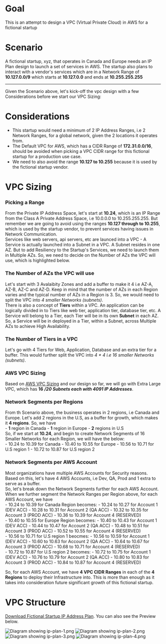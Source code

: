 # Goal
This is an attempt to design a VPC (Virtual Private Cloud) in AWS for a fictional startup 

# Scenario
A fictional startup, xyz, that operates in Canada and Europe needs an IP Plan design to launch a set of services in AWS. The startup also plans to interact with a vendor's services which are in a Network Range of **10.127.0.0/9** which starts at **10.127.0.0** and ends at **10.255.255.255**

<hr/>

Given the Scenario above, let's kick-off the vpc design with a few Considerations before we start  our VPC Sizing:

# Considerations
- This startup would need a minimum of 2 IP Address Ranges, i.e 2 Network Ranges, for a global network, given the 2 locations it operates from.
- The Default VPC for AWS, which has a CIDR Range of **172.31.0.0/16**, should be avoided when picking a VPC CIDR range for this fictional startup for a production use case.
- We need to also avoid the range **10.127 to 10.255** because it is used by the fictional startup vendor.

# VPC Sizing
### Picking a Range
From the Private IP Address Space, let's start at **10.24**, which is an IP Range from the Class A Private Address Space, i.e 10.0.0.0 to 10.255.255.255. 
But remember we are going to avoid using the ranges **10.127 through to 10.255**, which is used by the startup vendor, to prevent services having issues in Network Communication.<br/>
Services like web servers, api servers, etc are launced into a VPC - A Service is actually launched into a Subnet in a VPC. A Subnet resides in one AZ. But to add Resiliency to the Startup's Services, we need to launch them in Multiple AZs. So, we need to decide on the Number of AZs the VPC will use, which is highlighted below. 
<br/>

### The Number of AZs the VPC will use
Let's start with 3 Avalaibity Zones and add a buffer to make it 4 i.e AZ-A, AZ-B, AZ-C and AZ-D. Keep in mind that the number of AZs in each Region varies and the typical number of AZs in a Region is 3. So, we would need to split the VPC into *4 smaller Networks (subnets)*. <br/>
There is also a concept of **Tiers** within a VPC. An application can be logically divided in to Tiers like web tier, application tier, database tier, etc. A Service will belong to a Tier, each Tier will be in its own **Subnet** in each AZ. So, a Service will be in deployed in a Tier, within a Subnet, across Multiple AZs to achieve High Availability. 
<br/>

### The Number of Tiers in a VPC
Let's go with 4 Tiers for Web, Application, Database and an extra tier for a buffer. This would further split the VPC into *4 * 4 i.e 16 smaller Networks (subnets)*. 
<br/>

### AWS VPC Sizing
Based on [AWS VPC Sizing](https://d0.awsstatic.com/aws-answers/AWS_Single_VPC_Design.pdf) and our design so far, we will go with Extra Large VPC, which has **16** **_/20 Subnets each with 4091 IP Addresses_**.
<br/>

### Network Segments per Regions
From th Scenario above, the business operates in 2 regions, i.e Canada and Europe. Let's add 2 regions in the U.S, as a buffer for growth, which makes it **4 regions**. So, we have <br/>
    - **1** region in Canada
    - **1** region in Europe
    - **2** regions in U.S <br/>
So, if we start at **10.24**, and begin to create Network Segments of 16 Smaller Networks for each Region, we will have the below: <br/>
     - 10.24 to 10.39 for Canada
     - 10.40 to 10.55 for Europe
     - 10.56 to 10.71 for U.S region 1
     - 10.72 to 10.87 for U.S region 2 
<br/>

### Network Segments per AWS Account 
Most organizations have multiple AWS Accounts for Security reasons. Based on this, let's have 4 AWS Accounts, i.e Dev, QA, Prod and 1 extra to serve as a buffer. <br/> So, let's break down the Network Segments further for each AWS Account. When we further segment the Network Ranges per Region above, for each AWS Account, we have <br/>
    - 10.24 to 10.39 for Canada Region becomes:
        - 10.24 to 10.27 for Account 1 (DEV ACC)
        - 10.28 to 10.31 for Account 2 (QA ACC)
        - 10.32 to 10.35 for Account 3 (PROD ACC)
        - 10.36 to 10.39 for Account 4 (RESERVED) <br/>
    - 10.40 to 10.55 for Europe Region becomes:
        - 10.40 to 10.43 for Account 1 (DEV ACC)
        - 10.44 to 10.47 for Account 2 (QA ACC)
        - 10.48 to 10.51 for Account 3 (PROD ACC)
        - 10.52 to 10.55 for Account 4 (RESERVED) <br/>
    - 10.56 to 10.71 for U.S region 1 beocmes:
        - 10.56 to 10.59 for Account 1 (DEV ACC)
        - 10.60 to 10.63 for Account 2 (QA ACC)
        - 10.64 to 10.67 for Account 3 (PROD ACC)
        - 10.68 to 10.71 for Account 4 (RESERVED) <br/>
    - 10.72 to 10.87 for U.S region 2 becomes:
        - 10.72 to 10.75 for Account 1 (DEV ACC)
        - 10.76 to 10.79 for Account 2 (QA ACC)
        - 10.80 to 10.83 for Account 3 (PROD ACC)
        - 10.84 to 10.87 for Account 4 (RESERVED)
<br/>

So, for each AWS Account, we have **4 VPC CIDR Ranges** in each of the **4 Regions** to deploy their Infrastructure into. This is more than enough as it takes into consideration future significant growth of this fictional startup.

# VPC Structure
[Download Fictional Startup IP Address Plan](/ip-plan/fictional-startup-ip-address.pdf). You can also see the Preview below.

![Diagram showing ip-plan-1.png](ip-plan/ip-plan-1.png)
![Diagram showing ip-plan-2.png](ip-plan/ip-plan-2.png)
![Diagram showing ip-plan-3.png](ip-plan/ip-plan-3.png)
![Diagram showing ip-plan-4.png](ip-plan/ip-plan-4.png)
